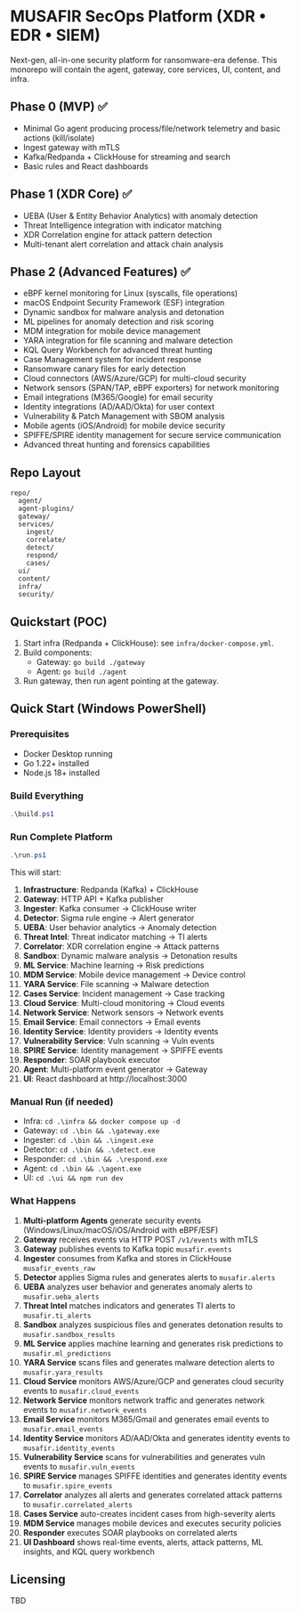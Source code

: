 # MUSAFIR SecOps Platform (XDR • EDR • SIEM)

Next-gen, all-in-one security platform for ransomware-era defense. This monorepo will contain the agent, gateway, core services, UI, content, and infra.

## Phase 0 (MVP) ✅
- Minimal Go agent producing process/file/network telemetry and basic actions (kill/isolate)
- Ingest gateway with mTLS
- Kafka/Redpanda + ClickHouse for streaming and search
- Basic rules and React dashboards

## Phase 1 (XDR Core) ✅
- UEBA (User & Entity Behavior Analytics) with anomaly detection
- Threat Intelligence integration with indicator matching
- XDR Correlation engine for attack pattern detection
- Multi-tenant alert correlation and attack chain analysis

## Phase 2 (Advanced Features) ✅
- eBPF kernel monitoring for Linux (syscalls, file operations)
- macOS Endpoint Security Framework (ESF) integration
- Dynamic sandbox for malware analysis and detonation
- ML pipelines for anomaly detection and risk scoring
- MDM integration for mobile device management
- YARA integration for file scanning and malware detection
- KQL Query Workbench for advanced threat hunting
- Case Management system for incident response
- Ransomware canary files for early detection
- Cloud connectors (AWS/Azure/GCP) for multi-cloud security
- Network sensors (SPAN/TAP, eBPF exporters) for network monitoring
- Email integrations (M365/Google) for email security
- Identity integrations (AD/AAD/Okta) for user context
- Vulnerability & Patch Management with SBOM analysis
- Mobile agents (iOS/Android) for mobile device security
- SPIFFE/SPIRE identity management for secure service communication
- Advanced threat hunting and forensics capabilities

## Repo Layout
```
repo/
  agent/
  agent-plugins/
  gateway/
  services/
    ingest/
    correlate/
    detect/
    respond/
    cases/
  ui/
  content/
  infra/
  security/
```

## Quickstart (POC)
1. Start infra (Redpanda + ClickHouse): see `infra/docker-compose.yml`.
2. Build components:
   - Gateway: `go build ./gateway`
   - Agent: `go build ./agent`
3. Run gateway, then run agent pointing at the gateway.

## Quick Start (Windows PowerShell)

### Prerequisites
- Docker Desktop running
- Go 1.22+ installed
- Node.js 18+ installed

### Build Everything
```powershell
.\build.ps1
```

### Run Complete Platform
```powershell
.\run.ps1
```

This will start:
1. **Infrastructure**: Redpanda (Kafka) + ClickHouse
2. **Gateway**: HTTP API + Kafka publisher
3. **Ingester**: Kafka consumer → ClickHouse writer
4. **Detector**: Sigma rule engine → Alert generator
5. **UEBA**: User behavior analytics → Anomaly detection
6. **Threat Intel**: Threat indicator matching → TI alerts
7. **Correlator**: XDR correlation engine → Attack patterns
8. **Sandbox**: Dynamic malware analysis → Detonation results
9. **ML Service**: Machine learning → Risk predictions
10. **MDM Service**: Mobile device management → Device control
11. **YARA Service**: File scanning → Malware detection
12. **Cases Service**: Incident management → Case tracking
13. **Cloud Service**: Multi-cloud monitoring → Cloud events
14. **Network Service**: Network sensors → Network events
15. **Email Service**: Email connectors → Email events
16. **Identity Service**: Identity providers → Identity events
17. **Vulnerability Service**: Vuln scanning → Vuln events
18. **SPIRE Service**: Identity management → SPIFFE events
19. **Responder**: SOAR playbook executor
20. **Agent**: Multi-platform event generator → Gateway
21. **UI**: React dashboard at http://localhost:3000

### Manual Run (if needed)
- Infra: `cd .\infra && docker compose up -d`
- Gateway: `cd .\bin && .\gateway.exe`
- Ingester: `cd .\bin && .\ingest.exe`
- Detector: `cd .\bin && .\detect.exe`
- Responder: `cd .\bin && .\respond.exe`
- Agent: `cd .\bin && .\agent.exe`
- UI: `cd .\ui && npm run dev`

### What Happens
1. **Multi-platform Agents** generate security events (Windows/Linux/macOS/iOS/Android with eBPF/ESF)
2. **Gateway** receives events via HTTP POST `/v1/events` with mTLS
3. **Gateway** publishes events to Kafka topic `musafir.events`
4. **Ingester** consumes from Kafka and stores in ClickHouse `musafir_events_raw`
5. **Detector** applies Sigma rules and generates alerts to `musafir.alerts`
6. **UEBA** analyzes user behavior and generates anomaly alerts to `musafir.ueba_alerts`
7. **Threat Intel** matches indicators and generates TI alerts to `musafir.ti_alerts`
8. **Sandbox** analyzes suspicious files and generates detonation results to `musafir.sandbox_results`
9. **ML Service** applies machine learning and generates risk predictions to `musafir.ml_predictions`
10. **YARA Service** scans files and generates malware detection alerts to `musafir.yara_results`
11. **Cloud Service** monitors AWS/Azure/GCP and generates cloud security events to `musafir.cloud_events`
12. **Network Service** monitors network traffic and generates network events to `musafir.network_events`
13. **Email Service** monitors M365/Gmail and generates email events to `musafir.email_events`
14. **Identity Service** monitors AD/AAD/Okta and generates identity events to `musafir.identity_events`
15. **Vulnerability Service** scans for vulnerabilities and generates vuln events to `musafir.vuln_events`
16. **SPIRE Service** manages SPIFFE identities and generates identity events to `musafir.spire_events`
17. **Correlator** analyzes all alerts and generates correlated attack patterns to `musafir.correlated_alerts`
18. **Cases Service** auto-creates incident cases from high-severity alerts
19. **MDM Service** manages mobile devices and executes security policies
20. **Responder** executes SOAR playbooks on correlated alerts
21. **UI Dashboard** shows real-time events, alerts, attack patterns, ML insights, and KQL query workbench

## Licensing
TBD
